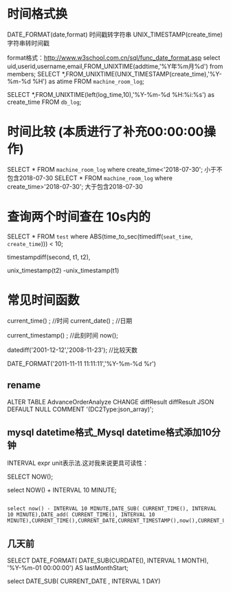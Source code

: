 # 时间格式换  

DATE_FORMAT(date,format)  时间戳转字符串
UNIX_TIMESTAMP(create_time)  字符串转时间戳

format格式：http://www.w3school.com.cn/sql/func_date_format.asp
select uid,userid,username,email,FROM_UNIXTIME(addtime,'%Y年%m月%d') from members;
SELECT *,FROM_UNIXTIME(UNIX_TIMESTAMP(create_time),'%Y-%m-%d %H') as atime FROM `machine_room_log`;

SELECT *,FROM_UNIXTIME(left(log_time,10),'%Y-%m-%d %H:%i:%s') as create_time FROM `db_log`;


# 时间比较 (本质进行了补充00:00:00操作)
SELECT * FROM `machine_room_log` where create_time<'2018-07-30';
小于不包含2018-07-30
SELECT * FROM `machine_room_log` where create_time>'2018-07-30';
大于包含2018-07-30 


# 查询两个时间查在 10s内的 

SELECT * FROM `test` where ABS(time_to_sec(timediff(`seat_time`, `create_time`))) < 10;

timestampdiff(second, t1, t2),

unix_timestamp(t2) -unix_timestamp(t1)



# 常见时间函数

current_time() ; //时间 
current_date() ; //日期

current_timestamp() ;  //此刻时间 
now();

datediff('2001-12-12','2008-11-23'); //比较天数

DATE_FORMAT('2011-11-11 11:11:11','%Y-%m-%d %r')


## rename

ALTER TABLE AdvanceOrderAnalyze CHANGE diffResult diffResult JSON DEFAULT NULL COMMENT '(DC2Type:json_array)';


## mysql datetime格式_Mysql datetime格式添加10分钟

INTERVAL expr unit表示法.这对我来说更具可读性：

SELECT NOW();

select NOW() + INTERVAL 10 MINUTE;

```text

select now() - INTERVAL 10 MINUTE,DATE_SUB( CURRENT_TIME(), INTERVAL 10 MINUTE),DATE_add( CURRENT_TIME(), INTERVAL 10 MINUTE),CURRENT_TIME(),CURRENT_DATE,CURRENT_TIMESTAMP(),now(),CURRENT_USER();
```


## 几天前

SELECT DATE_FORMAT( DATE_SUB(CURDATE(), INTERVAL 1 MONTH), '%Y-%m-01 00:00:00') AS lastMonthStart;

select DATE_SUB( CURRENT_DATE , INTERVAL  1 DAY)